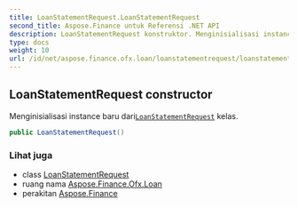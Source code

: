 ```yaml
---
title: LoanStatementRequest.LoanStatementRequest
second_title: Aspose.Finance untuk Referensi .NET API
description: LoanStatementRequest konstruktor. Menginisialisasi instance baru dariLoanStatementRequest kelas.
type: docs
weight: 10
url: /id/net/aspose.finance.ofx.loan/loanstatementrequest/loanstatementrequest/
---
```

## LoanStatementRequest constructor

Menginisialisasi instance baru dari[`LoanStatementRequest`](../) kelas.

```csharp
public LoanStatementRequest()
```

### Lihat juga

* class [LoanStatementRequest](../)
* ruang nama [Aspose.Finance.Ofx.Loan](../../loanstatementrequest/)
* perakitan [Aspose.Finance](../../../)


